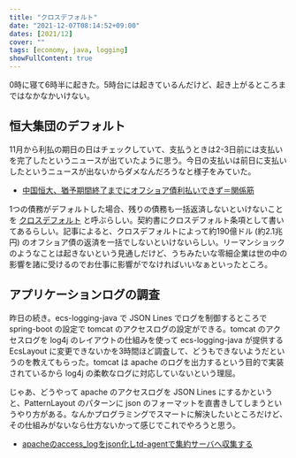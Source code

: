 ```yaml
---
title: "クロスデフォルト"
date: "2021-12-07T08:14:52+09:00"
dates: [2021/12]
cover: ""
tags: [economy, java, logging]
showFullContent: true
---
```


0時に寝て6時半に起きた。5時台には起きているんだけど、起き上がるところまではなかなかいけない。

## 恒大集団のデフォルト

11月から利払の期日の日はチェックしていて、支払うときは2-3日前には支払いを完了したというニュースが出ていたように思う。今日の支払いは前日に支払いしたというニュースが出ないからダメなんだろうなと様子をみていた。

* [中国恒大、猶予期間終了までにオフショア債利払いできず＝関係筋](https://jp.reuters.com/article/evergrande-idJPKBN2IM0F0)

1つの債務がデフォルトした場合、残りの債務も一括返済しないといけないことを [クロスデフォルト](https://www.ifinance.ne.jp/glossary/loan/loa259.html) と呼ぶらしい。契約書にクロスデフォルト条項として書いてあるらしい。記事によると、クロスデフォルトによって約190億ドル (約2.1兆円) のオフショア債の返済を一括でしないといけないらしい。リーマンショックのようなことは起きないという見通しだけど、うちみたいな零細企業は世の中の影響を諸に受けるのでお仕事に影響がでなければいいなぁといったところ。

## アプリケーションログの調査

昨日の続き。ecs-logging-java で JSON Lines でログを制御するところで spring-boot の設定で tomcat のアクセスログの設定ができる。tomcat のアクセスログを log4j のレイアウトの仕組みを使って ecs-logging-java が提供する EcsLayout に変更できないかを3時間ほど調査して、どうもできないようだというのを教えてもらった。tomcat は apache のログを出力するという目的で実装されているから log4j の柔軟なログに対応していないという理屈。

じゃあ、どうやって apache のアクセスログを JSON Lines にするかというと、PatternLayout のパターンに json のフォーマットを直書きしてしまうというやり方がある。なんかプログラミングでスマートに解決したいところだけど、その仕組みがないなら仕方ないかって感じでこれでやろうと思う。

* [apacheのaccess_logをjson化しtd-agentで集約サーバへ収集する](https://ogugu.hateblo.jp/entry/2018/08/03/153930)
